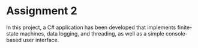 # Assignment 2

In this project, a C# application has been developed that implements
finite-state machines, data logging, and threading, as well as a simple console-based user interface.



 
